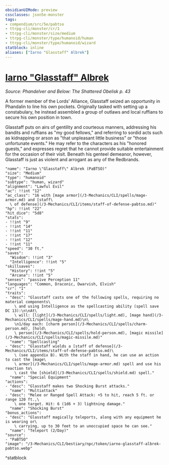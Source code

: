```yaml
---
obsidianUIMode: preview
cssclasses: json5e-monster
tags:
- compendium/src/5e/pabtso
- ttrpg-cli/monster/cr/1
- ttrpg-cli/monster/size/medium
- ttrpg-cli/monster/type/humanoid/human
- ttrpg-cli/monster/type/humanoid/wizard
statblock: inline
aliases: ["Iarno "Glasstaff" Albrek"]
---
```

# [Iarno "Glasstaff" Albrek](3-Mechanics\CLI\bestiary\npc/iarno-glasstaff-albrek-pabtso.md)
*Source: Phandelver and Below: The Shattered Obelisk p. 43*  

A former member of the Lords' Alliance, Glasstaff seized an opportunity in Phandalin to line his own pockets. Originally tasked with setting up a constabulary, he instead assembled a group of outlaws and local ruffians to secure his own position in town.

Glasstaff puts on airs of gentility and courteous manners, addressing his bandits and ruffians as "my good fellows," and referring to sordid acts such as kidnapping or arson as "that unpleasant little business" or "those unfortunate events." He may refer to the characters as his "honored guests," and expresses regret that he cannot provide suitable entertainment for the occasion of their visit. Beneath his genteel demeanor, however, Glasstaff is just as violent and arrogant as any of the Redbrands.

```statblock
"name": "Iarno \"Glasstaff\" Albrek (PaBTSO)"
"size": "Medium"
"type": "humanoid"
"subtype": "human, wizard"
"alignment": "Lawful Evil"
"ac": !!int "12"
"ac_class": "16 with [mage armor](/3-Mechanics/CLI/spells/mage-armor.md) and [staff\
  \ of defense](/3-Mechanics/CLI/items/staff-of-defense-pabtso.md)"
"hp": !!int "22"
"hit_dice": "5d8"
"stats":
- !!int "9"
- !!int "14"
- !!int "11"
- !!int "17"
- !!int "12"
- !!int "11"
"speed": "30 ft."
"saves":
  "Wisdom": !!int "3"
  "Intelligence": !!int "5"
"skillsaves":
  "History": !!int "5"
  "Arcana": !!int "5"
"senses": "passive Perception 11"
"languages": "Common, Draconic, Dwarvish, Elvish"
"cr": "1"
"traits":
- "desc": "Glasstaff casts one of the following spells, requiring no material components\
    \ and using Intelligence as the spellcasting ability (spell save DC 13):\n\nAt\
    \ will: [light](/3-Mechanics/CLI/spells/light.md), [mage hand](/3-Mechanics/CLI/spells/mage-hand.md)\n\
    \n1/day each: [charm person](/3-Mechanics/CLI/spells/charm-person.md), [hold\
    \ person](/3-Mechanics/CLI/spells/hold-person.md), [magic missile](/3-Mechanics/CLI/spells/magic-missile.md)"
  "name": "Spellcasting"
- "desc": "Glasstaff wields a [staff of defense](/3-Mechanics/CLI/items/staff-of-defense-pabtso.md)\
    \ (see appendix B). With the staff in hand, he can use an action to cast the [mage\
    \ armor](/3-Mechanics/CLI/spells/mage-armor.md) spell and use his reaction to\
    \ cast the [shield](/3-Mechanics/CLI/spells/shield.md) spell."
  "name": "Special Equipment"
"actions":
- "desc": "Glasstaff makes two Shocking Burst attacks."
  "name": "Multiattack"
- "desc": "Melee or Ranged Spell Attack: +5 to hit, reach 5 ft. or range 120 ft.,\
    \ one target. Hit: 6 (1d6 + 3) lightning damage."
  "name": "Shocking Burst"
"bonus_actions":
- "desc": "Glasstaff magically teleports, along with any equipment he is wearing or\
    \ carrying, up to 30 feet to an unoccupied space he can see."
  "name": "Teleport (2/Day)"
"source":
- "PaBTSO"
"image": "/3-Mechanics/CLI/bestiary/npc/token/iarno-glasstaff-albrek-pabtso.webp"
```
^statblock